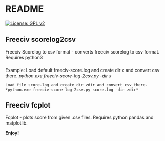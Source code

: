 # README
[![License: GPL v2](https://img.shields.io/badge/License-GPL%20v2-blue.svg)](https://www.gnu.org/licenses/old-licenses/gpl-2.0.en.html)

## Freeciv scorelog2csv
 Freeciv Scorelog to csv format - converts freeciv scorelog to csv format.
 Requires python3
###
Example:
    Load default freeciv-score.log and create dir x and convert csv there.
    *python.exe freeciv-score-log-2csv.py -dir x*

    Load file score.log and create dir zdir and convert csv there.
    *python.exe freeciv-score-log-2csv.py score.log -dir zdir*


## Freeciv fcplot
 Fcplot - plots score from given .csv files. Requires python pandas and matplotlib.

 **Enjoy!**